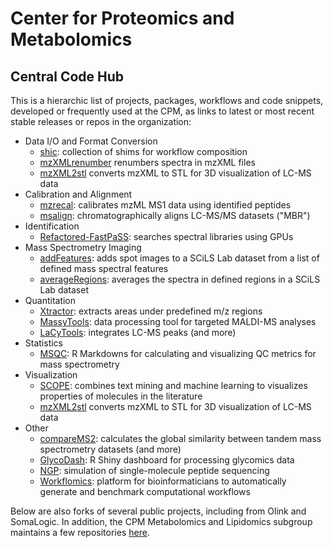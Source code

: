 # Center for Proteomics and Metabolomics

## Central Code Hub

This is a hierarchic list of projects, packages, workflows and code snippets, developed or frequently used at the CPM, as links to latest or most recent stable releases or repos in the organization:

- Data I/O and Format Conversion
  - [shic](https://github.com/magnuspalmblad/shic): collection of shims for workflow composition
  - [mzXMLrenumber](https://github.com/magnuspalmblad/mzXMLrenumber) renumbers spectra in mzXML files
  - [mzXML2stl](https://github.com/magnuspalmblad/mzXML2stl) converts mzXML to STL for 3D visualization of LC-MS data
- Calibration and Alignment
  - [mzrecal](https://github.com/524D/mzrecal): calibrates mzML MS1 data using identified peptides
  - [msalign](http://www.ms-utils.org/msalign/index.html): chromatographically aligns LC-MS/MS datasets ("MBR")
- Identification
  - [Refactored-FastPaSS](https://github.com/magnuspalmblad/Refactored-FastPaSS): searches spectral libraries using GPUs
- Mass Spectrometry Imaging
  - [addFeatures](https://github.com/magnuspalmblad/addFeatures): adds spot images to a SCiLS Lab dataset from a list of defined mass spectral features
  - [averageRegions](https://github.com/magnuspalmblad/averageRegions): averages the spectra in defined regions in a SCiLS Lab dataset
- Quantitation
  - [Xtractor](http://ms-utils.org/Xtractor/): extracts areas under predefined m/z regions
  - [MassyTools](https://github.com/Tarskin/MassyTools): data processing tool for targeted MALDI-MS analyses
  - [LaCyTools](https://git.lumc.nl/cpm/lacytools): integrates LC-MS peaks (and more)
- Statistics
  - [MSQC](https://github.com/Center-for-Proteomics-and-Metabolomics/MSQC): R Markdowns for calculating and visualizing QC metrics for mass spectrometry
- Visualization
  - [SCOPE](https://github.com/ReinV/SCOPE): combines text mining and machine learning to visualizes properties of molecules in the literature
  - [mzXML2stl](https://github.com/magnuspalmblad/mzXML2stl) converts mzXML to STL for 3D visualization of LC-MS data
- Other
  - [compareMS2](https://github.com/524D/compareMS2): calculates the global similarity between tandem mass spectrometry datasets (and more)
  - [GlycoDash](https://github.com/Center-for-Proteomics-and-Metabolomics/GlycoDash): R Shiny dashboard for processing glycomics data
  - [NGP](https://github.com/magnuspalmblad/NGP): simulation of single-molecule peptide sequencing
  - [Workflomics](https://github.com/Workflomics): platform for bioinformaticians to automatically generate and benchmark computational workflows

Below are also forks of several public projects, including from Olink and SomaLogic. In addition, the CPM Metabolomics and Lipidomics subgroup maintains a few repositories [here](https://github.com/CPM-Metabolomics-Lipidomics).
